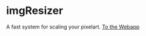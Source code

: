 # imgResizer
A fast system for scaling your pixelart.
[To the Webapp](https://link-url-here.org](https://xbvuno.github.io/imgResizer/))
